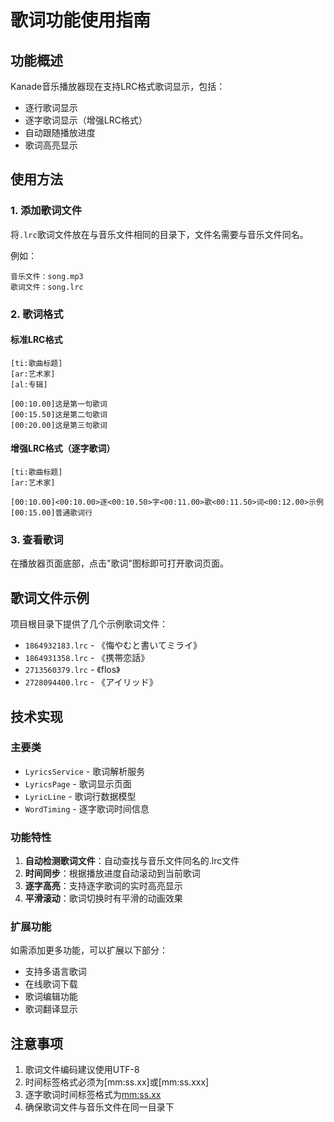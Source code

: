# 歌词功能使用指南

## 功能概述

Kanade音乐播放器现在支持LRC格式歌词显示，包括：
- 逐行歌词显示
- 逐字歌词显示（增强LRC格式）
- 自动跟随播放进度
- 歌词高亮显示

## 使用方法

### 1. 添加歌词文件

将`.lrc`歌词文件放在与音乐文件相同的目录下，文件名需要与音乐文件同名。

例如：
```
音乐文件：song.mp3
歌词文件：song.lrc
```

### 2. 歌词格式

#### 标准LRC格式
```
[ti:歌曲标题]
[ar:艺术家]
[al:专辑]

[00:10.00]这是第一句歌词
[00:15.50]这是第二句歌词
[00:20.00]这是第三句歌词
```

#### 增强LRC格式（逐字歌词）
```
[ti:歌曲标题]
[ar:艺术家]

[00:10.00]<00:10.00>逐<00:10.50>字<00:11.00>歌<00:11.50>词<00:12.00>示例
[00:15.00]普通歌词行
```

### 3. 查看歌词

在播放器页面底部，点击"歌词"图标即可打开歌词页面。

## 歌词文件示例

项目根目录下提供了几个示例歌词文件：
- `1864932183.lrc` - 《悔やむと書いてミライ》
- `1864931358.lrc` - 《携帯恋話》
- `2713560379.lrc` - 《flos》
- `2728094400.lrc` - 《アイリッド》

## 技术实现

### 主要类

- `LyricsService` - 歌词解析服务
- `LyricsPage` - 歌词显示页面
- `LyricLine` - 歌词行数据模型
- `WordTiming` - 逐字歌词时间信息

### 功能特性

1. **自动检测歌词文件**：自动查找与音乐文件同名的.lrc文件
2. **时间同步**：根据播放进度自动滚动到当前歌词
3. **逐字高亮**：支持逐字歌词的实时高亮显示
4. **平滑滚动**：歌词切换时有平滑的动画效果

### 扩展功能

如需添加更多功能，可以扩展以下部分：
- 支持多语言歌词
- 在线歌词下载
- 歌词编辑功能
- 歌词翻译显示

## 注意事项

1. 歌词文件编码建议使用UTF-8
2. 时间标签格式必须为[mm:ss.xx]或[mm:ss.xxx]
3. 逐字歌词时间标签格式为<mm:ss.xx>
4. 确保歌词文件与音乐文件在同一目录下

